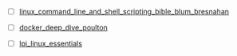 - [ ]  [linux_command_line_and_shell_scripting_bible_blum_bresnahan](./linux_command_line_and_shell_scripting_bible_blum_bresnahan/README.md)  
- [ ]  [docker_deep_dive_poulton](./docker_deep_dive_poulton/README.md)  
- [ ]  [lpi_linux_essentials](./lpi_linux_essentials/README.md)  

